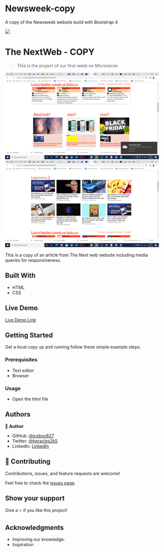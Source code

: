 # Newsweek-copy
A copy of the Newsweek website build with Bootstrap 4

![](https://img.shields.io/badge/Microverse-blueviolet)

# The NextWeb - COPY

> This is the project of our first week on Microverse.

![app_screenshot.PNG](https://github.com/icebox827/theNextWeb/blob/homepage/app_screenshot.png?raw=true)
![app_screenshot1.PNG](https://github.com/icebox827/theNextWeb/blob/homepage/app_screenshot1.png?raw=true)

This is a copy of an article from The Next web website including media queries for responsiveness.

## Built With

- HTML
- CSS

## Live Demo

[Live Demo Link](https://icebox827.github.io/Newsweek-copy/)


## Getting Started

Get a local copy up and running follow these simple example steps.

### Prerequisites

- Text editor
- Browser

### Usage

- Open the html file

## Authors

👤 **Author**

- GitHub: [@icebox827](https://github.com/icebox827)
- Twitter: [@heracles2k5](https://twitter.com/@heracles2k5)
- LinkedIn: [LinkedIn](https://www.linkedin.com/in/denis-lafontant-37031439/)


## 🤝 Contributing

Contributions, issues, and feature requests are welcome!

Feel free to check the [issues page](https://github.com/icebox827/Newsweek-copy/issues/2).

## Show your support

Give a ⭐️ if you like this project!

## Acknowledgments

- Improving our knowledge.
- Inspiration

